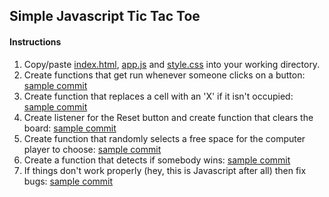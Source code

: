 ## Simple Javascript Tic Tac Toe

#### Instructions
1. Copy/paste [index.html](https://raw.githubusercontent.com/rogergraves/tictactoe/master/index.html), [app.js](https://raw.githubusercontent.com/rogergraves/tictactoe/d52fb7828ac90fae2a099d737c5782fecf46359f/app.js) and [style.css](https://raw.githubusercontent.com/rogergraves/tictactoe/master/style.css) into your working directory.
2. Create functions that get run whenever someone clicks on a button: [sample commit](https://github.com/rogergraves/tictactoe/commit/d136c276c8084ea0867f2b713e8af9c70d7630ef)
3. Create function that replaces a cell with an 'X' if it isn't occupied: [sample commit](https://github.com/rogergraves/tictactoe/commit/b9932462f400e7bd832385378044ee1bc7e7e288)
4. Create listener for the Reset button and create function that clears the board: [sample commit](https://github.com/rogergraves/tictactoe/commit/0232de53571ad7ed98b90e7c7129b850022b7432)
5. Create function that randomly selects a free space for the computer player to choose: [sample commit](https://github.com/rogergraves/tictactoe/commit/2579a455463c43aed6337897c26f67fc57a2c42b)
6. Create a function that detects if somebody wins: [sample commit](https://github.com/rogergraves/tictactoe/commit/7ad7ac4df62ccab68727895039165c9972d2fdd3)
7. If things don't work properly (hey, this is Javascript after all) then fix bugs: [sample commit](https://github.com/rogergraves/tictactoe/commit/6ad7d6989e07cfaa1d52880e5be0c345536e5687)
